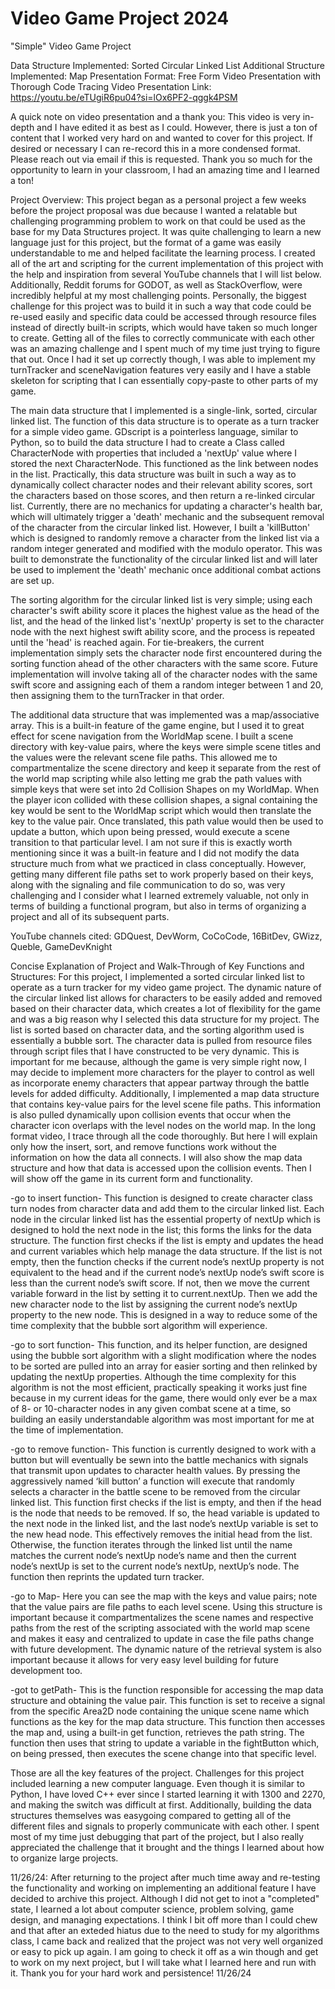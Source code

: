 # Video Game Project 2024
 "Simple" Video Game Project

Data Structure Implemented: Sorted Circular Linked List
Additional Structure Implemented: Map
Presentation Format: Free Form Video Presentation with Thorough Code Tracing
Video Presentation Link: https://youtu.be/eTUgiR6pu04?si=lOx6PF2-qggk4PSM

A quick note on video presentation and a thank you: This video is very in-depth and I have edited it as best as I could. However, there is just a ton of content that I worked very hard on and wanted to cover for this project. If desired or necessary I can re-record this in a more condensed format. Please reach out via email if this is requested. Thank you so much for the opportunity to learn in your classroom, I had an amazing time and I learned a ton!

Project Overview: This project began as a personal project a few weeks before the project proposal was due because I wanted a relatable but challenging programming problem to work on that could be used as the base for my Data Structures project. It was quite challenging to learn a new language just for this project, but the format of a game was easily understandable to me and helped facilitate the learning process. I created all of the art and scripting for the current implementation of this project with the help and inspiration from several YouTube channels that I will list below. Additionally, Reddit forums for GODOT, as well as StackOverflow, were incredibly helpful at my most challenging points. Personally, the biggest challenge for this project was to build it in such a way that code could be re-used easily and specific data could be accessed through resource files instead of directly built-in scripts, which would have taken so much longer to create. Getting all of the files to correctly communicate with each other was an amazing challenge and I spent much of my time just trying to figure that out. Once I had it set up correctly though, I was able to implement my turnTracker and sceneNavigation features very easily and I have a stable skeleton for scripting that I can essentially copy-paste to other parts of my game.

The main data structure that I implemented is a single-link, sorted, circular linked list. The function of this data structure is to operate as a turn tracker for a simple video game. GDscript is a pointerless language, similar to Python, so to build the data structure I had to create a Class called CharacterNode with properties that included a 'nextUp' value where I stored the next CharacterNode. This functioned as the link between nodes in the list. Practically, this data structure was built in such a way as to dynamically collect character nodes and their relevant ability scores, sort the characters based on those scores, and then return a re-linked circular list. Currently, there are no mechanics for updating a character's health bar, which will ultimately trigger a 'death' mechanic and the subsequent removal of the character from the circular linked list. However, I built a 'killButton' which is designed to randomly remove a character from the linked list via a random integer generated and modified with the modulo operator. This was built to demonstrate the functionality of the circular linked list and will later be used to implement the 'death' mechanic once additional combat actions are set up.

The sorting algorithm for the circular linked list is very simple; using each character's swift ability score it places the highest value as the head of the list, and the head of the linked list's 'nextUp' property is set to the character node with the next highest swift ability score, and the process is repeated until the 'head' is reached again. For tie-breakers, the current implementation simply sets the character node first encountered during the sorting function ahead of the other characters with the same score. Future implementation will involve taking all of the character nodes with the same swift score and assigning each of them a random integer between 1 and 20, then assigning them to the turnTracker in that order.

The additional data structure that was implemented was a map/associative array. This is a built-in feature of the game engine, but I used it to great effect for scene navigation from the WorldMap scene. I built a scene directory with key-value pairs, where the keys were simple scene titles and the values were the relevant scene file paths. This allowed me to compartmentalize the scene directory and keep it separate from the rest of the world map scripting while also letting me grab the path values with simple keys that were set into 2d Collision Shapes on my WorldMap. When the player icon collided with these collision shapes, a signal containing the key would be sent to the WorldMap script which would then translate the key to the value pair. Once translated, this path value would then be used to update a button, which upon being pressed, would execute a scene transition to that particular level. I am not sure if this is exactly worth mentioning since it was a built-in feature and I did not modify the data structure much from what we practiced in class conceptually. However, getting many different file paths set to work properly based on their keys, along with the signaling and file communication to do so, was very challenging and I consider what I learned extremely valuable, not only in terms of building a functional program, but also in terms of organizing a project and all of its subsequent parts.

YouTube channels cited: GDQuest, DevWorm, CoCoCode, 16BitDev, GWizz, Queble, GameDevKnight
 
Concise Explanation of Project and Walk-Through of Key Functions and Structures:
For this project, I implemented a sorted circular linked list to operate as a turn tracker for my video game project. The dynamic nature of the circular linked list allows for characters to be easily added and removed based on their character data, which creates a lot of flexibility for the game and was a big reason why I selected this data structure for my project. The list is sorted based on character data, and the sorting algorithm used is essentially a bubble sort. The character data is pulled from resource files through script files that I have constructed to be very dynamic.  This is important for me because, although the game is very simple right now, I may decide to implement more characters for the player to control as well as incorporate enemy characters that appear partway through the battle levels for added difficulty. 
	Additionally, I implemented a map data structure that contains key-value pairs for the level scene file paths. This information is also pulled dynamically upon collision events that occur when the character icon overlaps with the level nodes on the world map. In the long format video, I trace through all the code thoroughly. But here I will explain only how the insert, sort, and remove functions work without the information on how the data all connects. I will also show the map data structure and how that data is accessed upon the collision events. Then I will show off the game in its current form and functionality.

 -go to insert function-
This function is designed to create character class turn nodes from character data and add them to the circular linked list. Each node in the circular linked list has the essential property of nextUp which is designed to hold the next node in the list; this forms the links for the data structure. The function first checks if the list is empty and updates the head and current variables which help manage the data structure. If the list is not empty, then the function checks if the current node’s nextUp property is not equivalent to the head and if the current node’s nextUp node’s swift score is less than the current node’s swift score. If not, then we move the current variable forward in the list by setting it to current.nextUp. Then we add the new character node to the list by assigning the current node’s nextUp property to the new node. This is designed in a way to reduce some of the time complexity that the bubble sort algorithm will experience. 
	
 -go to sort function-
This function, and its helper function, are designed using the bubble sort algorithm with a slight modification where the nodes to be sorted are pulled into an array for easier sorting and then relinked by updating the nextUp properties. Although the time complexity for this algorithm is not the most efficient, practically speaking it works just fine because in my current ideas for the game, there would only ever be a max of 8- or 10-character nodes in any given combat scene at a time, so building an easily understandable algorithm was most important for me at the time of implementation.
	
 -go to remove function-
This function is currently designed to work with a button but will eventually be sewn into the battle mechanics with signals that transmit upon updates to character health values. By pressing the aggressively named ‘kill button’ a function will execute that randomly selects a character in the battle scene to be removed from the circular linked list. This function first checks if the list is empty, and then if the head is the node that needs to be removed. If so, the head variable is updated to the next node in the linked list, and the last node’s nextUp variable is set to the new head node. This effectively removes the initial head from the list. Otherwise, the function iterates through the linked list until the name matches the current node’s nextUp node’s name and then the current node’s nextUp is set to the current node’s nextUp, nextUp’s node. The function then reprints the updated turn tracker.
	
 -go to Map- 
Here you can see the map with the keys and value pairs; note that the value pairs are file paths to each level scene. Using this structure is important because it compartmentalizes the scene names and respective paths from the rest of the scripting associated with the world map scene and makes it easy and centralized to update in case the file paths change with future development. The dynamic nature of the retrieval system is also important because it allows for very easy level building for future development too.
	
 -got to getPath-
	This is the function responsible for accessing the map data structure and obtaining the value pair. This function is set to receive a signal from the specific Area2D node containing the unique scene name which functions as the key for the map data structure. This function then accesses the map and, using a built-in get function, retrieves the path string. The function then uses that string to update a variable in the fightButton which, on being pressed, then executes the scene change into that specific level.
	
Those are all the key features of the project. Challenges for this project included learning a new computer language. Even though it is similar to Python, I have loved C++ ever since I started learning it with 1300 and 2270, and making the switch was difficult at first. Additionally, building the data structures themselves was easygoing compared to getting all of the different files and signals to properly communicate with each other. I spent most of my time just debugging that part of the project, but I also really appreciated the challenge that it brought and the things I learned about how to organize large projects.

11/26/24:
After returning to the project after much time away and re-testing the functionality and working on implementing an additional feature I have decided to archive this project. Although I did not get to inot a "completed" state, I learned a lot about computer science, problem solving, game design, and managing expectations. I think I bit off more than I could chew and that after an exteded hiatus due to the need to study for my algorithms class, I came back and realized that the project was not very well organized or easy to pick up again. I am going to check it off as a win though and get to work on my next project, but I will take what I learned here and run with it. Thank you for your hard work and persistence!
11/26/24
